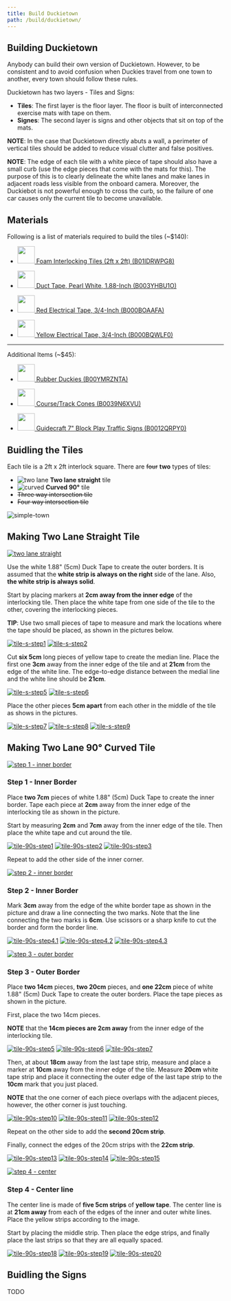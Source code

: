 ```yaml
---
title: Build Duckietown
path: /build/duckietown/
---
```


<section>

# Building Duckietown

Anybody can build their own version of Duckietown. However, to be consistent and to avoid confusion
when Duckies travel from one town to another, every town should follow these rules.

Duckietown has two layers - Tiles and Signs:
* **Tiles**: The first layer is the floor layer. The floor is built of interconnected exercise mats with tape on them. 
* **Signes**: The second layer is signs and other objects that sit on top of the mats. 

**NOTE**: In the case that Duckietown directly abuts a wall, a perimeter of vertical tiles should be added to reduce visual clutter and false positives.
<!-- {p:.alert .alert-warning} -->

**NOTE**: The edge of each tile with a white piece of tape should also have a small curb (use the edge pieces that come with the mats for this). The purpose of this is to clearly delineate the white lanes and make lanes in adjacent roads less visible from the onboard camera. 
Moreover, the Duckiebot is not powerful enough to cross the curb, so the failure of one car causes only the current tile to become unavailable.
<!-- {p:.alert .alert-warning} -->

</section>

<section>

## Materials

Following is a list of materials required to build the tiles (~$140):

* <a target="_blank"  href="https://www.amazon.com/gp/product/B01IDRWPG8/ref=as_li_tl?ie=UTF8&camp=1789&creative=9325&creativeASIN=B01IDRWPG8&linkCode=as2&tag=duckietown-20&linkId=bb91b7d582c9da6c00d76d6a6a57df6d"><img border="0" src="//ws-na.amazon-adsystem.com/widgets/q?_encoding=UTF8&MarketPlace=US&ASIN=B01IDRWPG8&ServiceVersion=20070822&ID=AsinImage&WS=1&Format=_SL250_&tag=duckietown-20" width="40" /> Foam Interlocking Tiles (2ft x 2ft) (B01IDRWPG8)</a><img src="//ir-na.amazon-adsystem.com/e/ir?t=duckietown-20&l=am2&o=1&a=B01IDRWPG8" width="1" height="1" border="0" alt="" style="border:none !important; margin:0px !important;" />

* <a target="_blank"  href="https://www.amazon.com/gp/product/B003YHBU1O/ref=as_li_tl?ie=UTF8&camp=1789&creative=9325&creativeASIN=B003YHBU1O&linkCode=as2&tag=duckietown-20&linkId=e37f66b7259c681bdf071b5984254f98"><img border="0" src="//ws-na.amazon-adsystem.com/widgets/q?_encoding=UTF8&MarketPlace=US&ASIN=B003YHBU1O&ServiceVersion=20070822&ID=AsinImage&WS=1&Format=_SL250_&tag=duckietown-20" width="40" /> Duct Tape, Pearl White, 1.88-Inch (B003YHBU1O)</a><img src="//ir-na.amazon-adsystem.com/e/ir?t=duckietown-20&l=am2&o=1&a=B003YHBU1O" width="1" height="1" border="0" alt="" style="border:none !important; margin:0px !important;" />

* <a target="_blank"  href="https://www.amazon.com/gp/product/B000BOAAFA/ref=as_li_tl?ie=UTF8&camp=1789&creative=9325&creativeASIN=B000BOAAFA&linkCode=as2&tag=duckietown-20&linkId=d106b52d405330b242875a026dd0215b"><img border="0" src="//ws-na.amazon-adsystem.com/widgets/q?_encoding=UTF8&MarketPlace=US&ASIN=B000BOAAFA&ServiceVersion=20070822&ID=AsinImage&WS=1&Format=_SL250_&tag=duckietown-20" width="40" /> Red Electrical Tape, 3/4-Inch (B000BOAAFA)</a><img src="//ir-na.amazon-adsystem.com/e/ir?t=duckietown-20&l=am2&o=1&a=B000BOAAFA" width="1" height="1" border="0" alt="" style="border:none !important; margin:0px !important;" />

* <a target="_blank"  href="https://www.amazon.com/gp/product/B000BQWLF0/ref=as_li_tl?ie=UTF8&camp=1789&creative=9325&creativeASIN=B000BQWLF0&linkCode=as2&tag=duckietown-20&linkId=6305eea6f8afaff8d89218b04fe76edc"><img border="0" src="//ws-na.amazon-adsystem.com/widgets/q?_encoding=UTF8&MarketPlace=US&ASIN=B000BQWLF0&ServiceVersion=20070822&ID=AsinImage&WS=1&Format=_SL250_&tag=duckietown-20" width="40" /> Yellow Electrical Tape, 3/4-Inch (B000BQWLF0)</a><img src="//ir-na.amazon-adsystem.com/e/ir?t=duckietown-20&l=am2&o=1&a=B000BQWLF0" width="1" height="1" border="0" alt="" style="border:none !important; margin:0px !important;" />

---
Additional Items (~$45):

* <a target="_blank"  href="https://www.amazon.com/gp/product/B00YMRZNTA/ref=as_li_tl?ie=UTF8&camp=1789&creative=9325&creativeASIN=B00YMRZNTA&linkCode=as2&tag=duckietown-20&linkId=d7652215f74b7115d07953317ba850d6"><img border="0" src="http://ws-na.amazon-adsystem.com/widgets/q?_encoding=UTF8&MarketPlace=US&ASIN=B00YMRZNTA&ServiceVersion=20070822&ID=AsinImage&WS=1&Format=_SL250_&tag=duckietown-20" width="40" /> Rubber Duckies (B00YMRZNTA)</a><img src="http://ir-na.amazon-adsystem.com/e/ir?t=duckietown-20&l=am2&o=1&a=B00YMRZNTA" width="1" height="1" border="0" alt="" style="border:none !important; margin:0px !important;" />

* <a target="_blank"  href="https://www.amazon.com/gp/product/B0039N6XVU/ref=as_li_tl?ie=UTF8&camp=1789&creative=9325&creativeASIN=B0039N6XVU&linkCode=as2&tag=duckietown-20&linkId=efca5a8e8046a115f45d8aa1115182ec"><img border="0" src="//ws-na.amazon-adsystem.com/widgets/q?_encoding=UTF8&MarketPlace=US&ASIN=B0039N6XVU&ServiceVersion=20070822&ID=AsinImage&WS=1&Format=_SL250_&tag=duckietown-20" width="40" /> Course/Track Cones (B0039N6XVU)</a><img src="//ir-na.amazon-adsystem.com/e/ir?t=duckietown-20&l=am2&o=1&a=B0039N6XVU" width="1" height="1" border="0" alt="" style="border:none !important; margin:0px !important;" />

* <a target="_blank"  href="https://www.amazon.com/gp/product/B0012QRPY0/ref=as_li_tl?ie=UTF8&camp=1789&creative=9325&creativeASIN=B0012QRPY0&linkCode=as2&tag=duckietown-20&linkId=946f516ac36fec3d7fc06cdb0a4d50d7"><img border="0" src="//ws-na.amazon-adsystem.com/widgets/q?_encoding=UTF8&MarketPlace=US&ASIN=B0012QRPY0&ServiceVersion=20070822&ID=AsinImage&WS=1&Format=_SL250_&tag=duckietown-20" width="40" /> Guidecraft 7" Block Play Traffic Signs (B0012QRPY0)</a><img src="//ir-na.amazon-adsystem.com/e/ir?t=duckietown-20&l=am2&o=1&a=B0012QRPY0" width="1" height="1" border="0" alt="" style="border:none !important; margin:0px !important;" />

</section>

<section>

# Buidling the Tiles

Each tile is a 2ft x 2ft interlock square. There are ~~four~~ **two** types of tiles:
* ![two lane](/images/tile-two-lane-small.jpg) **Two lane straight** tile
* ![curved](/images/tile-two-lane-90-small.jpg) **Curved 90°** tile
* ~~Three way intersection tile~~
* ~~Four way intersection tile~~

![simple-town](/images/simple-town.jpg)<!-- {.photo} -->

</section>

<section class="step">

## Making Two Lane Straight Tile

[![two lane straight](/images/tile-two-lane.jpg)](/images/tile-two-lane.jpg)

Use the white 1.88" (5cm) Duck Tape to create the outer borders. It is assumed that the **white strip is always on the right** side of the lane. Also, **the white strip is always solid**.

Start by placing markers at **2cm away from the inner edge** of the interlocking tile. Then place the white tape from one side of the tile to the other, covering the interlocking pieces.

**TIP**: Use two small pieces of tape to measure and mark the locations where the tape should be placed, as shown in the pictures below.
<!-- {p:.alert .alert-info} -->

[![tile-s-step1](/images/tile-s-step1.jpg)](/images/tile-s-step1.jpg)<!-- {.example} -->
[![tile-s-step2](/images/tile-s-step2.jpg)](/images/tile-s-step2.jpg)<!-- {.example .img-h} -->
<!-- {p:.center} -->

Cut **six 5cm** long pieces of yellow tape to create the median line. Place the first one **3cm** away from the inner edge of the tile and at **21cm** from the edge of the white line. The edge-to-edge distance between the medial line and the white line should be **21cm**.

[![tile-s-step5](/images/tile-s-step5.jpg)](/images/tile-s-step5.jpg)<!-- {.example .img-h} -->
[![tile-s-step6](/images/tile-s-step6.jpg)](/images/tile-s-step6.jpg)<!-- {.example .img-h} -->
<!-- {p:.center} -->

Place the other pieces **5cm apart** from each other in the middle of the tile as shows in the pictures.

[![tile-s-step7](/images/tile-s-step7.jpg)](/images/tile-s-step7.jpg)<!-- {.example} -->
[![tile-s-step8](/images/tile-s-step8.jpg)](/images/tile-s-step8.jpg)<!-- {.example} -->
[![tile-s-step9](/images/tile-s-step9.jpg)](/images/tile-s-step9.jpg)<!-- {.example} -->
<!-- {p:.center} -->

</section>

<section class="step">

## Making Two Lane 90° Curved Tile

[![step 1 - inner border](/images/tile-90-step1.jpg)](/images/tile-90-step1.jpg)

### Step 1 - Inner Border

Place **two 7cm** pieces of white 1.88" (5cm) Duck Tape to create the inner border. Tape each piece at **2cm** away from the inner edge of the interlocking tile as shown in the picture.

Start by measuring **2cm** and **7cm** away from the inner edge of the tile. Then place the white tape and cut around the tile.

[![tile-90s-step1](/images/tile-90s-step1.jpg)](/images/tile-90s-step1.jpg)<!-- {.example} -->
[![tile-90s-step2](/images/tile-90s-step2.jpg)](/images/tile-90s-step2.jpg)<!-- {.example} -->
[![tile-90s-step3](/images/tile-90s-step3.jpg)](/images/tile-90s-step3.jpg)<!-- {.example} -->
<!-- {p:.center} -->

Repeat to add the other side of the inner corner.

</section>

<section class="step">

[![step 2 - inner border](/images/tile-90-step2.jpg)](/images/tile-90-step2.jpg)

### Step 2 - Inner Border

Mark **3cm** away from the edge of the white border tape as shown in the picture and draw a line connecting the two marks. Note that the line connecting the two marks is **6cm**. Use scissors or a sharp knife to cut the border and form the border line.

[![tile-90s-step4.1](/images/tile-90s-step4.1.jpg)](/images/tile-90s-step4.1.jpg)<!-- {.example} -->
[![tile-90s-step4.2](/images/tile-90s-step4.2.jpg)](/images/tile-90s-step4.2.jpg)<!-- {.example} -->
[![tile-90s-step4.3](/images/tile-90s-step4.3.jpg)](/images/tile-90s-step4.3.jpg)<!-- {.example} -->
<!-- {p:.center} -->

</section>

<section class="step">

[![step 3 - outer border](/images/tile-90-step3.jpg)](/images/tile-90-step3.jpg)

### Step 3 - Outer Border

Place **two 14cm** pieces, **two 20cm** pieces, and **one 22cm** piece of white 1.88" (5cm) Duck Tape to create the outer borders. Place the tape pieces as shown in the picture.

First, place the two 14cm pieces. 

**NOTE** that the **14cm pieces are 2cm away** from the inner edge of the interlocking tile. 
<!-- {p:.alert .alert-warning} -->

[![tile-90s-step5](/images/tile-90s-step5.jpg)](/images/tile-90s-step5.jpg)<!-- {.example} -->
[![tile-90s-step6](/images/tile-90s-step6.jpg)](/images/tile-90s-step6.jpg)<!-- {.example} -->
[![tile-90s-step7](/images/tile-90s-step7.jpg)](/images/tile-90s-step7.jpg)<!-- {.example} -->
<!-- {p:.center} -->

Then, at about **18cm** away from the last tape strip, measure and place a marker at **10cm** away from the inner edge of the tile. Measure **20cm** white tape strip and place it connecting the outer edge of the last tape strip to the **10cm** mark that you just placed.

**NOTE** that the one corner of each piece overlaps with the adjacent pieces, however, the other corner is just touching. 
<!-- {p:.alert .alert-warning} -->

[![tile-90s-step10](/images/tile-90s-step10.jpg)](/images/tile-90s-step10.jpg)<!-- {.example} -->
[![tile-90s-step11](/images/tile-90s-step11.jpg)](/images/tile-90s-step11.jpg)<!-- {.example} -->
[![tile-90s-step12](/images/tile-90s-step12.jpg)](/images/tile-90s-step12.jpg)<!-- {.example} -->
<!-- {p:.center} -->

Repeat on the other side to add the **second 20cm strip**.

Finally, connect the edges of the 20cm strips with the **22cm strip**.

[![tile-90s-step13](/images/tile-90s-step13.jpg)](/images/tile-90s-step13.jpg)<!-- {.example} -->
[![tile-90s-step14](/images/tile-90s-step14.jpg)](/images/tile-90s-step14.jpg)<!-- {.example} -->
[![tile-90s-step15](/images/tile-90s-step15.jpg)](/images/tile-90s-step15.jpg)<!-- {.example} -->
<!-- {p:.center} -->

</section>

<section class="step">

[![step 4 - center](/images/tile-90-final.jpg)](/images/tile-90-final.jpg)

### Step 4 - Center line

The center line is made of **five 5cm strips** of **yellow tape**. The center line is at **21cm away** from each of the edges of the inner and outer white lines. Place the yellow strips according to the image.

Start by placing the middle strip. Then place the edge strips, and finally place the last strips so that they are all equally spaced.

[![tile-90s-step18](/images/tile-90s-step18.jpg)](/images/tile-90s-step18.jpg)<!-- {.example} -->
[![tile-90s-step19](/images/tile-90s-step19.jpg)](/images/tile-90s-step19.jpg)<!-- {.example} -->
[![tile-90s-step20](/images/tile-90s-step20.jpg)](/images/tile-90s-step20.jpg)<!-- {.example} -->
<!-- {p:.center} -->

</section>

<section>

# Buidling the Signs

TODO

</section>
